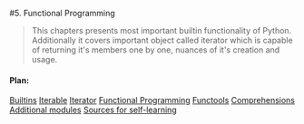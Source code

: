 #5. Functional Programming

> This chapters presents most important builtin functionality of Python. Additionally it covers important object called iterator which is capable of returning it's members one by one, nuances of it's creation and usage.

#### Plan:

[Builtins](/ch05-intro/s01-builtins.md)
[Iterable](/ch05-intro/s02-iterable.md)
[Iterator](/ch05-intro/s03-iterator.md)
[Functional Programming](/ch05-intro/s04-functional-programming.md)
[Functools](/ch05-intro/s05-functools.md)
[Comprehensions](/ch05-intro/s06-comprehensions.md)
[Additional modules](/ch05-intro/s07-additional-modules.md)
[Sources for self-learning](/ch05-intro/s08-sources-for-self-learning.md)
    